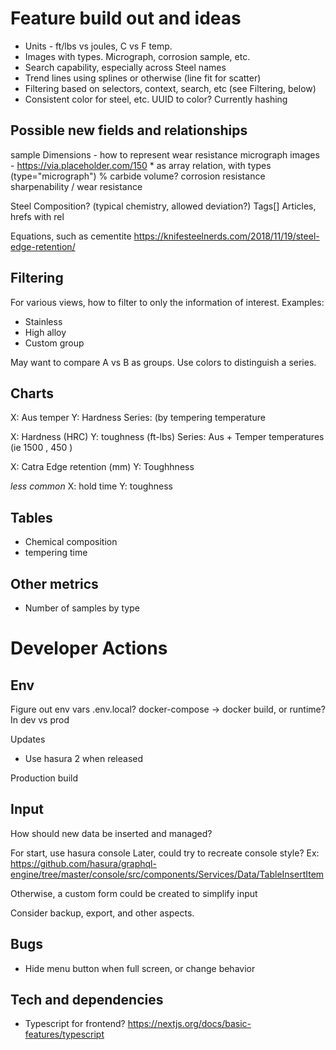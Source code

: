 # Feature build out and ideas

* Units - ft/lbs vs joules, C vs F temp.
* Images with types. Micrograph, corrosion sample, etc.
* Search capability, especially across Steel names
* Trend lines using splines or otherwise (line fit for scatter)
* Filtering based on selectors, context, search, etc (see Filtering, below)
* Consistent color for steel, etc. UUID to color? Currently hashing

## Possible new fields and relationships

sample
  Dimensions - how to represent
  wear resistance 
  micrograph images - https://via.placeholder.com/150
    * as array relation, with types (type="micrograph")
  % carbide volume?
  corrosion resistance
  sharpenability / wear resistance
  
Steel
  Composition? (typical chemistry, allowed deviation?)
  Tags[]
  Articles, hrefs with rel
 
Equations, such as cementite https://knifesteelnerds.com/2018/11/19/steel-edge-retention/

## Filtering

For various views, how to filter to only the information of interest. Examples:
* Stainless
* High alloy
* Custom group

May want to compare A vs B as groups. Use colors to distinguish a series. 

## Charts

X: Aus temper
Y: Hardness
Series: (by tempering temperature

X: Hardness (HRC) 
Y: toughness (ft-lbs)
Series: Aus + Temper temperatures (ie 1500 , 450 )

X: Catra Edge retention (mm)
Y: Toughhness

_less common_
X: hold time
Y: toughness


## Tables

* Chemical composition
* tempering time

## Other metrics

* Number of samples by type


# Developer Actions

## Env

Figure out env vars
  .env.local?
  docker-compose -> docker
  build, or runtime? In dev vs prod

Updates
* Use hasura 2 when released

Production build

## Input

How should new data be inserted and managed?

For start, use hasura console
Later, could try to recreate console style? Ex: https://github.com/hasura/graphql-engine/tree/master/console/src/components/Services/Data/TableInsertItem

Otherwise, a custom form could be created to simplify input

Consider backup, export, and other aspects.

## Bugs

* Hide menu button when full screen, or change behavior

## Tech and dependencies

* Typescript for frontend? https://nextjs.org/docs/basic-features/typescript
